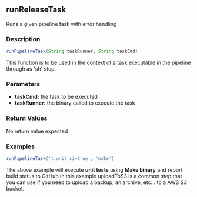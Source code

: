 ## runReleaseTask
Runs a given pipeline task with error handling

### Description  
```groovy
runPipelineTask(String taskRunner, String taskCmd)
```

This function is to be used in the context of a task executable in the pipeline through as 'sh' step.

### Parameters
  - **taskCmd:** the task to be executed
  - **taskRunner:** the binary called to execute the task

### Return Values
  No return value expected

### Examples
```groovy
runPipelineTask('t.unit ci=true', 'make')
```

The above example will execute **unit tests** using **Make binary** and report build status to GitHub
in this example uploadToS3 is a common step that you can use if you need to upload  a backup, an archive, etc... to a AWS S3 bucket. 
